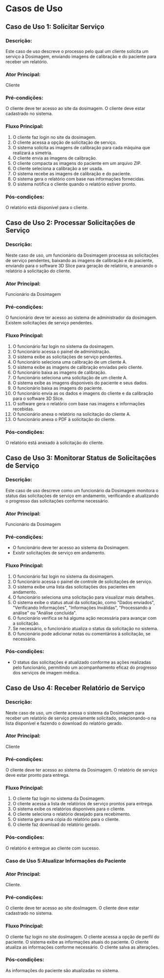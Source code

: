 # Casos de Uso

## Caso de Uso 1: Solicitar Serviço

### Descrição:
Este caso de uso descreve o processo pelo qual um cliente solicita um serviço à Dosimagem, enviando imagens de calibração e do paciente para receber um relatório.

### Ator Principal: 
Cliente

### Pré-condições:
O cliente deve ter acesso ao site da dosimagem.
O cliente deve estar cadastrado no sistema.

### Fluxo Principal:
1. O cliente faz login no site da dosimagem.
2. O cliente acessa a opção de solicitação de serviço.
3. O sistema solicita as imagens de calibração para cada máquina que realizará a simetria.
4. O cliente envia as imagens de calibração.
5. O cliente compacta as imagens do paciente em um arquivo ZIP.
6. O cliente seleciona a calibração a ser usada.
7. O sistema recebe as imagens de calibração e do paciente.
8. O sistema gera o relatório com base nas informações fornecidas.
9. O sistema notifica o cliente quando o relatório estiver pronto.

### Pós-condições:
O relatório está disponível para o cliente.

## Caso de Uso 2: Processar Solicitações de Serviço

### Descrição:
Neste caso de uso, um funcionário da Dosimagem processa as solicitações de serviço pendentes, baixando as imagens de calibração e do paciente, enviando para o software 3D Slice para geração de relatório, e anexando o relatório à solicitação do cliente.

### Ator Principal: 
Funcionário da Dosimagem

### Pré-condições:
O funcionário deve ter acesso ao sistema de administrador da dosimagem.
Existem solicitações de serviço pendentes.

### Fluxo Principal:
1. O funcionário faz login no sistema da dosimagem.
2. O funcionário acessa o painel de administração.
3. O sistema exibe as solicitações de serviço pendentes.
4. O funcionário seleciona uma calibração de um cliente A.
5. O sistema exibe as imagens de calibração enviadas pelo cliente.
6. O funcionário baixa as imagens de calibração.
7. O funcionário seleciona uma solicitação de um cliente A.
8. O sistema exibe as imagens disponiveis do paciente e seus dados.
9. O funcionário baixa as imagens do paciente.
10. O funcionário envia as os dados e imagens do cliente e da calibração para o software 3D Slice.
11. O software gera o relatório com base nas imagens e informações recebidas.
12. O funcionário anexa o relatório na solicitação do cliente A.
13. O funcionário anexa o PDF à solicitação do cliente.

### Pós-condições:
O relatório está anexado à solicitação do cliente.

## Caso de Uso 3: Monitorar Status de Solicitações de Serviço

### Descrição:
Este caso de uso descreve como um funcionário da Dosimagem monitora o status das solicitações de serviço em andamento, verificando e atualizando o progresso das solicitações conforme necessário.

### Ator Principal:
Funcionário da Dosimagem

### Pré-condições:
- O funcionário deve ter acesso ao sistema da Dosimagem.
- Existir solicitações de serviço em andamento.

### Fluxo Principal:
1. O funcionário faz login no sistema da dosimagem.
2. O funcionário acessa o painel de controle de solicitações de serviço.
3. O sistema exibe uma lista das solicitações dos pacientes em andamento.
4. O funcionário seleciona uma solicitação para visualizar mais detalhes.
5. O sistema exibe o status atual da solicitação, como "Dados enviados", "Verificando Informações", "Informações Inválidas", "Processando a análise" ou "Análise concluída".
6. O funcionário verifica se há alguma ação necessária para avançar com a solicitação.
7. Se necessário, o funcionário atualiza o status da solicitação no sistema.
8. O funcionário pode adicionar notas ou comentários à solicitação, se necessário.

### Pós-condições:
- O status das solicitações é atualizado conforme as ações realizadas pelo funcionário, permitindo um acompanhamento eficaz do progresso dos serviços de imagem médica.

## Caso de Uso 4: Receber Relatório de Serviço

### Descrição:
Neste caso de uso, um cliente acessa o sistema da Dosimagem para receber um relatório de serviço previamente solicitado, selecionando-o na lista disponível e fazendo o download do relatório gerado.

### Ator Principal:
Cliente

### Pré-condições:
O cliente deve ter acesso ao sistema da Dosimagem. O relatório de serviço deve estar pronto para entrega.

### Fluxo Principal:
1. O cliente faz login no sistema da Dosimagem.
2. O cliente acessa a lista de relatórios de serviço prontos para entrega.
3. O sistema exibe os relatórios disponíveis para o cliente.
4. O cliente seleciona o relatório desejado para recebimento.
5. O sistema gera uma cópia do relatório para o cliente.
6. O cliente faz download do relatório gerado.

### Pós-condições:
O relatório é entregue ao cliente com sucesso.

### Caso de Uso 5:Atualizar Informações do Paciente

### Ator Principal: 
Cliente.
### Pré-condições:
O cliente deve ter acesso ao site dosImagem.
O cliente deve estar cadastrado no sistema.
### Fluxo Principal:
O cliente faz login no site dosImagem.
O cliente acessa a opção de perfil do paciente.
O sistema exibe as informações atuais do paciente.
O cliente atualiza as informações conforme necessário.
O cliente salva as alterações.
### Pós-condições:
As informações do paciente são atualizadas no sistema.
